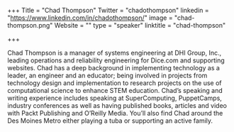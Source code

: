 +++
Title = "Chad Thompson"
Twitter = "chadothompson"
linkedin = "https://www.linkedin.com/in/chadothompson/"
image = "chad-thompson.png"
Website = ""
type = "speaker"
linktitle = "chad-thompson"

+++

Chad Thompson is a manager of systems engineering at DHI Group, Inc., leading operations and reliability engineering for Dice.com and supporting websites. Chad has a deep background in implementing technology as a leader, an engineer and an educator; being involved in projects from technology design and implementation to research projects on the use of computational science to enhance STEM education. Chad’s speaking and writing experience includes speaking at SuperComputing, PuppetCamps, industry conferences as well as having published books, articles and video with Packt Publishing and O’Reilly Media. You’ll also find Chad around the Des Moines Metro either playing a tuba or supporting an active family.
